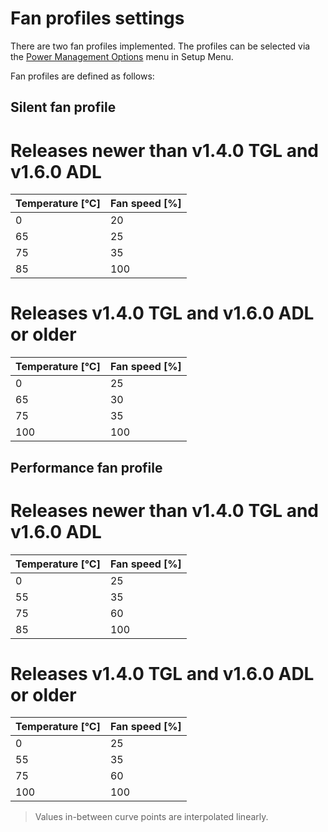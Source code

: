 # Fan profiles settings

There are two fan profiles implemented. The profiles can be selected via the
[Power Management Options](/dasharo-menu-docs/dasharo-system-features/#power-management-options)
menu in Setup Menu.

Fan profiles are defined as follows:

## Silent fan profile

# Releases newer than v1.4.0 TGL and v1.6.0 ADL

| Temperature [°C] | Fan speed [%] |
|------------------|---------------|
| 0                | 20            |
| 65               | 25            |
| 75               | 35            |
| 85               | 100           |

# Releases v1.4.0 TGL and v1.6.0 ADL or older

| Temperature [°C] | Fan speed [%] |
|------------------|---------------|
| 0                | 25            |
| 65               | 30            |
| 75               | 35            |
| 100              | 100           |

## Performance fan profile

# Releases newer than v1.4.0 TGL and v1.6.0 ADL

| Temperature [°C] | Fan speed [%] |
|------------------|---------------|
| 0                | 25            |
| 55               | 35            |
| 75               | 60            |
| 85               | 100           |

# Releases v1.4.0 TGL and v1.6.0 ADL or older

| Temperature [°C] | Fan speed [%] |
|------------------|---------------|
| 0                | 25            |
| 55               | 35            |
| 75               | 60            |
| 100              | 100           |

> Values in-between curve points are interpolated linearly.
